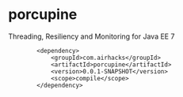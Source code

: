 # porcupine
Threading, Resiliency and Monitoring for Java EE 7

```
        <dependency>
            <groupId>com.airhacks</groupId>
            <artifactId>porcupine</artifactId>
            <version>0.0.1-SNAPSHOT</version>
            <scope>compile</scope>
        </dependency>
```
